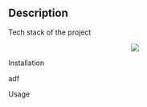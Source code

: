 
<div align='center'>
<h1></h1>
<img src = ""/>
</div>
<div>
<h2>Description</h2>
<p></p>
</div>
<div>
<p>Tech stack of the project</p>
<p align="center">
<a href="/">
<img src="https://skillicons.dev/icons?i=ableton,actix,django" />
</a>
</p>
</p>
</div>
<div>
<p>Installation</p>
<p>adf</p>
</div>
<div>
<p>Usage</p>
<p></p>
</div>
